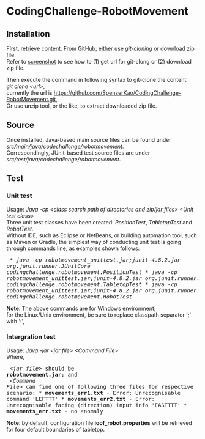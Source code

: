 # CodingChallenge-RobotMovement

## Installation
FIrst, retrieve content. From GitHub, either use _git-cloning_ or download zip file.<br/>
Refer to <a href="image/finding-url-or-zip-file.jpg">screenshot</a> to see how to (1) get url for git-clong or (2) download zip file.

Then execute the command in following syntax to git-clone the content:<br/>
_git clone &lt;url&gt;_, <br/>
currently the url is https://github.com/SpenserKao/CodingChallenge-RobotMovement.git, <br/>
Or use unzip tool, or the like, to extract downloaded zip file.
  
## Source
Once installed, Java-based main source files can be found under _src/main/java/codechallenge/robotmovement_.<br/>
Correspondingly, JUnit-based test source files are under _src/test/java/codechallenge/robotmovement_.

## Test
### Unit test
   Usage: _Java -cp &lt;class search path of directories and zip/jar files&gt; &lt;Unit test class&gt;_<br/>
	Three unit test classes have been created: _PositionTest_, _TabletopTest_ and _RobotTest_.<br/>
	Without IDE, such as Eclipse or NetBeans, or building automation tool, such as Maven or Gradle, the simplest way of conducting unit test is going through commands line, as examples shown follows:
	<pre>
	   * _java -cp robotmovement_unittest.jar;junit-4.8.2.jar org.junit.runner.JUnitCore codingchallenge.robotmovement.PositionTest_
	   * _java -cp robotmovement_unittest.jar;junit-4.8.2.jar org.junit.runner.JUnitCore codingchallenge.robotmovement.TabletopTest_
	   * _java -cp robotmovement_unittest.jar;junit-4.8.2.jar org.junit.runner.JUnitCore codingchallenge.robotmovement.RobotTest_
	</pre>
  **Note**: The above commands are for Windows environment; <br/>for the Linux/Unix environment, be sure to replace classpath separator ';' with ':', 

### Intergration test
   Usage: _Java -jar &lt;jar file&gt; &lt;Command File&gt;_<br/>
	 Where, 
	 <pre>
		_&lt;jar file&gt;_ should be __robotmovement.jar__; and <br/>
		_&lt;Command File&gt;_ can find one of following three files for respective scenario:
		   * __movements_err1.txt__ - Error: Unrecognisable command 'LEFTTT'
		   * __movements_err2.txt__ - Error: Unrecognisable facing (direction) input info 'EASTTTT'
		   * __movements_err.txt__ - no anomaly	
	</pre>
  **Note**: by default, configuration file __ioof_robot.properties__ will be retrieved for four default boundaries of tabletop.

